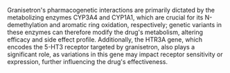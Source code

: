 Granisetron's pharmacogenetic interactions are primarily dictated by the metabolizing enzymes CYP3A4 and CYP1A1, which are crucial for its N-demethylation and aromatic ring oxidation, respectively; genetic variants in these enzymes can therefore modify the drug's metabolism, altering efficacy and side effect profile. Additionally, the HTR3A gene, which encodes the 5-HT3 receptor targeted by granisetron, also plays a significant role, as variations in this gene may impact receptor sensitivity or expression, further influencing the drug's effectiveness.